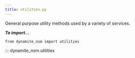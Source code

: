 ```yaml
---
title: utilities.py
---
```


General purpose utility methods used by a variety of services.

***To import...***
```python3
from dynamite_nsm import utilities
```

::: dynamite_nsm.utilities
